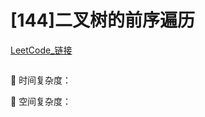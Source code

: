 # [144]二叉树的前序遍历

[//]: # (TODO 学完树以后再来用 栈 来解决这个问题)

>

[LeetCode_链接]()

```ts
```

🔸 时间复杂度：

🔸 空间复杂度： 

